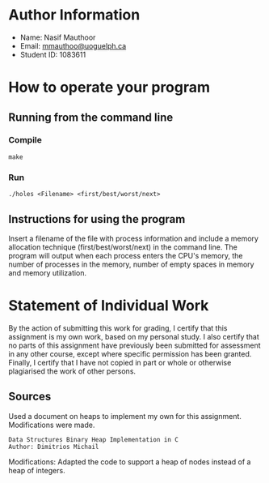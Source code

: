 
# Author Information

* Name: Nasif Mauthoor
* Email: mmauthoo@uoguelph.ca
* Student ID: 1083611



# How to operate your program

## Running from the command line
### Compile
```
make
```

### Run
```
./holes <Filename> <first/best/worst/next>
```

## Instructions for using the program
Insert a filename of the file with process information and include a memory allocation technique (first/best/worst/next)
in the command line. The program will output when each process enters the CPU's memory, the number of processes in the
memory, number of empty spaces in memory and memory utilization.


# Statement of Individual Work

By the action of submitting this work for grading, I certify that this assignment is my own work, based on my 
personal study.  I also certify that no parts of this assignment have previously been submitted for assessment in 
any other course, except where specific permission has been granted.  Finally, I certify that I have not copied 
in part or whole  or otherwise plagiarised the work of other persons.

## Sources
Used a document on heaps to implement my own for this assignment. Modifications were made.
```Source: https://d-michail.github.io/assets/teaching/data-structures/033_BinaryHeapImplementation.en.pdf
Data Structures Binary Heap Implementation in C
Author: Dimitrios Michail
```
Modifications: Adapted the code to support a heap of nodes instead of a heap of integers.
